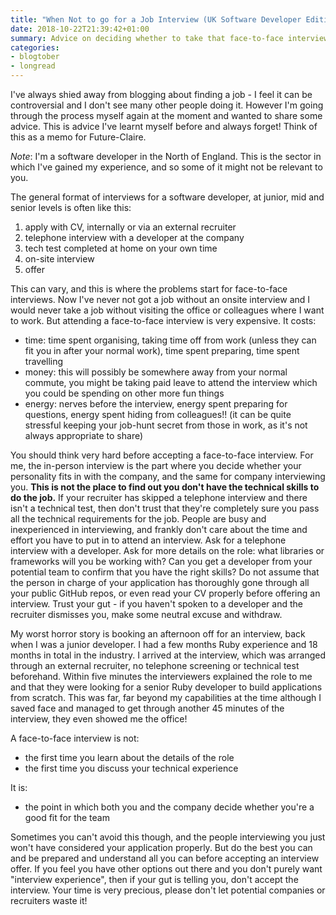 ```yaml
---
title: "When Not to go for a Job Interview (UK Software Developer Edition)"
date: 2018-10-22T21:39:42+01:00
summary: Advice on deciding whether to take that face-to-face interview for developers.
categories:
- blogtober
- longread
---
```


I've always shied away from blogging about finding a job - I feel it can be controversial and I don't see many other people doing it. However I'm going through the process myself again at the moment and wanted to share some advice. This is advice I've learnt myself before and always forget! Think of this as a memo for Future-Claire.

_Note_: I'm a software developer in the North of England. This is the sector in which I've gained my experience, and so some of it might not be relevant to you.

The general format of interviews for a software developer, at junior, mid and senior levels is often like this:

1. apply with CV, internally or via an external recruiter
2. telephone interview with a developer at the company
3. tech test completed at home on your own time
4. on-site interview
5. offer

This can vary, and this is where the problems start for face-to-face interviews. Now I've never not got a job without an onsite interview and I would never take a job without visiting the office or colleagues where I want to work. But attending a face-to-face interview is very expensive. It costs:

- time: time spent organising, taking time off from work (unless they can fit you in after your normal work), time spent preparing, time spent travelling
- money: this will possibly be somewhere away from your normal commute, you might be taking paid leave to attend the interview which you could be spending on other more fun things
- energy: nerves before the interview, energy spent preparing for questions, energy spent hiding from colleagues!! (it can be quite stressful keeping your job-hunt secret from those in work, as it's not always appropriate to share)

You should think very hard before accepting a face-to-face interview. For me, the in-person interview is the part where you decide whether your personality fits in with the company, and the same for company interviewing you. **This is not the place to find out you don't have the technical skills to do the job.** If your recruiter has skipped a telephone interview and there isn't a technical test, then don't trust that they're completely sure you pass all the technical requirements for the job. People are busy and inexperienced in interviewing, and frankly don't care about the time and effort you have to put in to attend an interview. Ask for a telephone interview with a developer. Ask for more details on the role: what libraries or frameworks will you be working with? Can you get a developer from your potential team to confirm that you have the right skills? Do not assume that the person in charge of your application has thoroughly gone through all your public GitHub repos, or even read your CV properly before offering an interview. Trust your gut - if you haven't spoken to a developer and the recruiter dismisses you, make some neutral excuse and withdraw.

My worst horror story is booking an afternoon off for an interview, back when I was a junior developer. I had a few months Ruby experience and 18 months in total in the industry. I arrived at the interview, which was arranged through an external recruiter, no telephone screening or technical test beforehand. Within five minutes the interviewers explained the role to me and that they were looking for a senior Ruby developer to build applications from scratch. This was far, far beyond my capabilities at the time although I saved face and managed to get through another 45 minutes of the interview, they even showed me the office!

A face-to-face interview is not:

- the first time you learn about the details of the role
- the first time you discuss your technical experience

It is:

- the point in which both you and the company decide whether you're a good fit for the team

Sometimes you can't avoid this though, and the people interviewing you just won't have considered your application properly. But do the best you can and be prepared and understand all you can before accepting an interview offer. If you feel you have other options out there and you don't purely want "interview experience", then if your gut is telling you, don't accept the interview. Your time is very precious, please don't let potential companies or recruiters waste it!
